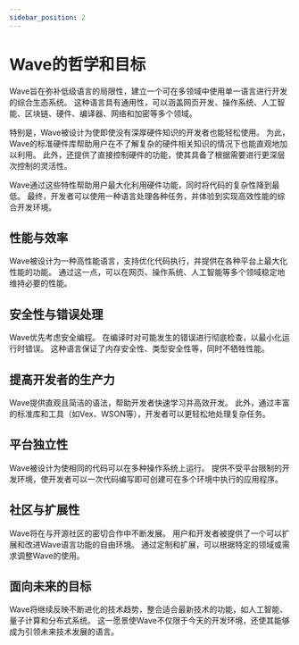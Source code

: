 ```yaml
---
sidebar_position: 2
---
```


# Wave的哲学和目标

Wave旨在弥补低级语言的局限性，建立一个可在多领域中使用单一语言进行开发的综合生态系统。
这种语言具有通用性，可以涵盖网页开发、操作系统、人工智能、区块链、硬件、编译器、网络和加密等多个领域。

特别是，Wave被设计为使即使没有深厚硬件知识的开发者也能轻松使用。
为此，Wave的标准硬件库帮助用户在不了解复杂的硬件相关知识的情况下也能直观地加以利用。 此外，还提供了直接控制硬件的功能，使其具备了根据需要进行更深层次控制的灵活性。

Wave通过这些特性帮助用户最大化利用硬件功能，同时将代码的复杂性降到最低。
最终，开发者可以使用一种语言处理各种任务，并体验到实现高效性能的综合开发环境。

## 性能与效率

Wave被设计为一种高性能语言，支持优化代码执行，并提供在各种平台上最大化性能的功能。
通过这一点，可以在网页、操作系统、人工智能等多个领域稳定地维持必要的性能。

## 安全性与错误处理

Wave优先考虑安全编程。 在编译时对可能发生的错误进行彻底检查，以最小化运行时错误。
这种语言保证了内存安全性、类型安全性等，同时不牺牲性能。

## 提高开发者的生产力

Wave提供直观且简洁的语法，帮助开发者快速学习并高效开发。
此外，通过丰富的标准库和工具（如Vex、WSON等），开发者可以更轻松地处理复杂任务。

## 平台独立性

Wave被设计为使相同的代码可以在多种操作系统上运行。
提供不受平台限制的开发环境，使开发者可以一次代码编写即可创建可在多个环境中执行的应用程序。

## 社区与扩展性

Wave将在与开源社区的密切合作中不断发展。
用户和开发者被提供了一个可以扩展和改进Wave语言功能的自由环境。
通过定制和扩展，可以根据特定的领域或需求调整Wave的使用。

## 面向未来的目标

Wave将继续反映不断进化的技术趋势，整合适合最新技术的功能，如人工智能、量子计算和分布式系统。
这一愿景使Wave不仅限于今天的开发环境，还使其能够成为引领未来技术发展的语言。